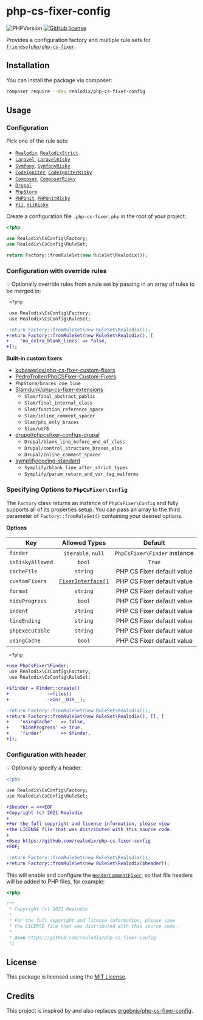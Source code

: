 # php-cs-fixer-config

![PHPVersion](https://img.shields.io/badge/PHP-^7.3|^8-777BB4.svg?style=flat-square)
[![GitHub license](https://img.shields.io/github/license/realodix/PHP-CS-Fixer-Config.svg?style=flat-square)](/LICENSE)

Provides a configuration factory and multiple rule sets for [`friendsofphp/php-cs-fixer`](http://github.com/FriendsOfPHP/PHP-CS-Fixer).

## Installation

You can install the package via composer:

```sh
composer require --dev realodix/php-cs-fixer-config
```

## Usage

### Configuration

Pick one of the rule sets:

* [`Realodix`](src/RuleSet/Realodix.php), [`RealodixStrict`](src/RuleSet/RealodixStrict.php)
* [`Laravel`](src/RuleSet/Laravel.php), [`LaravelRisky`](src/RuleSet/LaravelRisky.php)
* [`Symfony`](src/RuleSet/Symfony.php), [`SymfonyRisky`](src/RuleSet/SymfonyRisky.php)
* [`CodeIgniter`](src/RuleSet/CodeIgniter.php), [`CodeIgniterRisky`](src/RuleSet/CodeIgniterRisky.php)
* [`Composer`](src/RuleSet/Composer.php), [`ComposerRisky`](src/RuleSet/ComposerRisky.php)
* [`Drupal`](src/RuleSet/Drupal.php)
* [`PhpStorm`](src/RuleSet/PhpStorm.php)
* [`PHPUnit`](src/RuleSet/PHPUnit.php), [`PHPUnitRisky`](src/RuleSet/PHPUnitRisky.php)
* [`Yii`](src/RuleSet/Yii.php), [`YiiRisky`](src/RuleSet/YiiRisky.php)

Create a configuration file `.php-cs-fixer.php` in the root of your project:

```php
<?php

use Realodix\CsConfig\Factory;
use Realodix\CsConfig\RuleSet;

return Factory::fromRuleSet(new RuleSet\Realodix());
```

### Configuration with override rules

:bulb: Optionally override rules from a rule set by passing in an array of rules to be merged in:

```diff
 <?php

 use Realodix\CsConfig\Factory;
 use Realodix\CsConfig\RuleSet;

-return Factory::fromRuleSet(new RuleSet\Realodix());
+return Factory::fromRuleSet(new RuleSet\Realodix(), [
+    'no_extra_blank_lines' => false,
+]);
```

**Built-in custom fixers**
- [kubawerlos/php-cs-fixer-custom-fixers](https://github.com/kubawerlos/php-cs-fixer-custom-fixers)
- [PedroTroller/PhpCSFixer-Custom-Fixers](https://github.com/PedroTroller/PhpCSFixer-Custom-Fixers)
- `PhpStorm/braces_one_line`
- [Slamdunk/php-cs-fixer-extensions](https://github.com/Slamdunk/php-cs-fixer-extensions)
  - `Slam/final_abstract_public`
  - `Slam/final_internal_class`
  - `Slam/function_reference_space`
  - `Slam/inline_comment_spacer`
  - `Slam/php_only_braces`
  - `Slam/utf8`
- [drupol/phpcsfixer-configs-drupal](https://github.com/drupol/phpcsfixer-configs-drupal/tree/master/src/Fixer)
  - `Drupal/blank_line_before_end_of_class`
  - `Drupal/control_structure_braces_else`
  - `Drupal/inline_comment_spacer`
- [symplify/coding-standard](https://github.com/symplify/coding-standard/blob/main/docs/rules_overview.md)
  - `Symplify/blank_line_after_strict_types`
  - `Symplify/param_return_and_var_tag_malforms`

### Specifying Options to `PhpCsFixer\Config`

The `Factory` class returns an instance of `PhpCsFixer\Config` and fully supports all of
its properties setup. You can pass an array to the third parameter of
`Factory::fromRuleSet()` containing your desired options.

**Options**

| Key              | Allowed Types           | Default                      |
| ---------------- | :---------------------: | :--------------------------: |
| `finder`         | `iterable`, `null`      | `PhpCsFixer\Finder` instance |
| `isRiskyAllowed` | `bool`                  | `True`                       |
| `cacheFile`      | `string`                | PHP CS Fixer default value   |
| `customFixers`   | [`FixerInterface[]`][1] | PHP CS Fixer default value   |
| `format`         | `string`                | PHP CS Fixer default value   |
| `hideProgress`   | `bool`                  | PHP CS Fixer default value   |
| `indent`         | `string`                | PHP CS Fixer default value   |
| `lineEnding`     | `string`                | PHP CS Fixer default value   |
| `phpExecutable`  | `string`                | PHP CS Fixer default value   |
| `usingCache`     | `bool`                  | PHP CS Fixer default value   |


```diff
 <?php

+use PhpCsFixer\Finder;
 use Realodix\CsConfig\Factory;
 use Realodix\CsConfig\RuleSet;

+$finder = Finder::create()
+              ->files()
+              ->in(__DIR__);

-return Factory::fromRuleSet(new RuleSet\Realodix());
+return Factory::fromRuleSet(new RuleSet\Realodix(), [], [
+    'usingCache'   => false,
+    'hideProgress' => true,
+    'finder'       => $finder,
+]);
```

### Configuration with header

:bulb: Optionally specify a header:

```diff
<?php

use Realodix\CsConfig\Factory;
use Realodix\CsConfig\RuleSet;

+$header = <<<EOF
+Copyright (c) 2021 Realodix
+ 
+For the full copyright and license information, please view
+the LICENSE file that was distributed with this source code.
+ 
+@see https://github.com/realodix/php-cs-fixer-config
+EOF;

-return Factory::fromRuleSet(new RuleSet\Realodix());
+return Factory::fromRuleSet(new RuleSet\Realodix($header));
```

This will enable and configure the [`HeaderCommentFixer`][headerCommentFixer], so that
file headers will be added to PHP files, for example:

```php
<?php

/**
 * Copyright (c) 2021 Realodix
 *
 * For the full copyright and license information, please view
 * the LICENSE file that was distributed with this source code.
 *
 * @see https://github.com/realodix/php-cs-fixer-config
 */
```

## License

This package is licensed using the [MIT License](/LICENSE).

## Credits

This project is inspired by and also replaces [ergebnis/php-cs-fixer-config](https://github.com/ergebnis/php-cs-fixer-config).


[1]: https://github.com/FriendsOfPHP/PHP-CS-Fixer/blob/3.0/src/Fixer/FixerInterface.php
[headerCommentFixer]: https://github.com/FriendsOfPHP/PHP-CS-Fixer/blob/3.0/src/Fixer/Comment/HeaderCommentFixer.php
